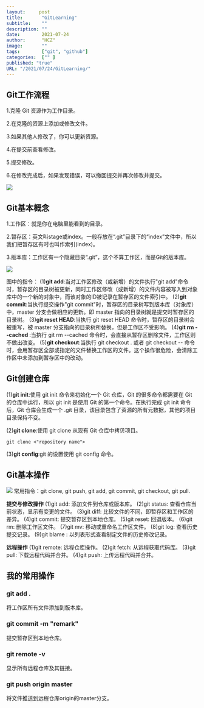 ```yaml
---
layout:     post 
title:       "GitLearning"
subtitle:    ""
description: ""
date:        2021-07-24
author:      "HCZ"
image:       ""
tags:        ["git", "github"]
categories:  ["" ]
published: "true"
URL: "/2021/07/24/GitLearning/"
---
```


## Git工作流程

1.克隆 Git 资源作为工作目录。

2.在克隆的资源上添加或修改文件。

3.如果其他人修改了，你可以更新资源。

4.在提交前查看修改。

5.提交修改。

6.在修改完成后，如果发现错误，可以撤回提交并再次修改并提交。

![](/img/git-process.png)

## Git基本概念

1.工作区：就是你在电脑里能看到的目录。

2.暂存区：英文叫stage或index。一般存放在“.git”目录下的“index”文件中，所以我们把暂存区有时也叫作索引(index)。

3.版本库：工作区有一个隐藏目录“.git”，这个不算工作区，而是Git的版本库。

![](/img/concept.jpg)

图中的指令：
(1)**git add**:当对工作区修改（或新增）的文件执行"git add"命令时，暂存区的目录树被更新，同时工作区修改（或新增）的文件内容被写入到对象库中的一个新的对象中，而该对象的ID被记录在暂存区的文件索引中。
(2)**git commit**:当执行提交操作"git commit"时，暂存区的目录树写到版本库（对象库）中，master 分支会做相应的更新。即 master 指向的目录树就是提交时暂存区的目录树。
(3)**git reset HEAD**:当执行 git reset HEAD 命令时，暂存区的目录树会被重写，被 master 分支指向的目录树所替换，但是工作区不受影响。
(4)**git rm --cached <file>**:当执行 git rm --cached <file> 命令时，会直接从暂存区删除文件，工作区则不做出改变。
(5)**git checkout**:当执行 git checkout . 或者 git checkout -- <file> 命令时，会用暂存区全部或指定的文件替换工作区的文件。这个操作很危险，会清除工作区中未添加到暂存区中的改动。

## Git创建仓库

(1)**git init**:使用 git init 命令来初始化一个 Git 仓库，Git 的很多命令都需要在 Git 的仓库中运行，所以 git init 是使用 Git 的第一个命令。在执行完成 git init 命令后，Git 仓库会生成一个 .git 目录，该目录包含了资源的所有元数据，其他的项目目录保持不变。

(2)**git clone**:使用 git clone 从现有 Git 仓库中拷贝项目。
```{}
git clone <"repository name">
```

(3)**git config**:git 的设置使用 git config 命令。

## Git基本操作

![](/img/git-command.jpg)
常用指令：git clone, git push, git add, git commit, git checkout, git pull.

**提交与修改操作**
(1)git add: 添加文件到仓库或版本库。
(2)git status: 查看仓库当前状态，显示有变更的文件。
(3)git diff: 比较文件的不同，即暂存区和工作区的差异。
(4)git commit: 提交暂存区到本地仓库。
(5)git reset: 回退版本。
(6)git rm: 删除工作区文件。
(7)git mv: 移动或重命名工作区文件。
(8)git log: 查看历史提交记录。
(9)git blame <file>: 以列表形式查看制定文件的历史修改记录。

**远程操作**
(1)git remote: 远程仓库操作。
(2)git fetch: 从远程获取代码库。
(3)git pull: 下载远程代码并合并。
(4)git push: 上传远程代码并合并。

## 我的常用操作

### git add .
将工作区所有文件添加到版本库。
### git commit -m "remark"
提交暂存区到本地仓库。
### git remote -v
显示所有远程仓库及其链接。
### git push origin master
将文件推送到远程仓库origin的master分支。











